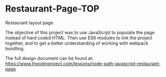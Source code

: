 # Restaurant-Page-TOP
Restaurant layout page

The objective of this project was to use JavaScript to populate the page instead
of hard coded HTML. Then use ES6 modules to link the project together, and to get
a better understanding of working with webpack bundling.

The full design document can be found at: 
https://www.theodinproject.com/lessons/node-path-javascript-restaurant-page


